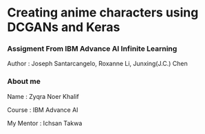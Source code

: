#  Creating anime characters using DCGANs and Keras
### Assigment From IBM Advance AI Infinite Learning

Author : 
Joseph Santarcangelo, Roxanne Li, Junxing(J.C.) Chen

### About me

Name : Zyqra Noer Khalif 

Course : IBM Advance AI

My Mentor : Ichsan Takwa
